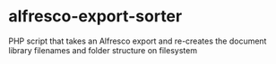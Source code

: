 # alfresco-export-sorter
PHP script that takes an Alfresco export and re-creates the document library filenames and folder structure on filesystem
